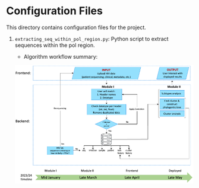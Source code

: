# Configuration Files

This directory contains configuration files for the project.

1. `extracting_seq_within_pol_region.py`: Python script to extract sequences within the pol region.
    - Algorithm workflow summary:
    
    ![Workflow Summary](../figures/pipline_workflow.png)
